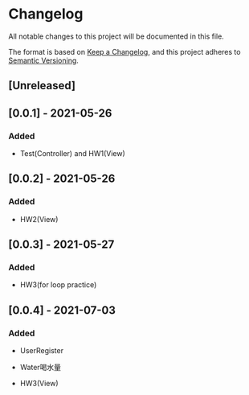 # Changelog
All notable changes to this project will be documented in this file.

The format is based on [Keep a Changelog](https://keepachangelog.com/en/1.0.0/),
and this project adheres to [Semantic Versioning](https://semver.org/spec/v2.0.0.html).

## [Unreleased]

## [0.0.1] - 2021-05-26
### Added
- Test(Controller) and HW1(View)

## [0.0.2] - 2021-05-26
### Added
- HW2(View)

## [0.0.3] - 2021-05-27
### Added
- HW3(for loop practice)

## [0.0.4] - 2021-07-03
### Added
- UserRegister

- Water喝水量
- HW3(View)
